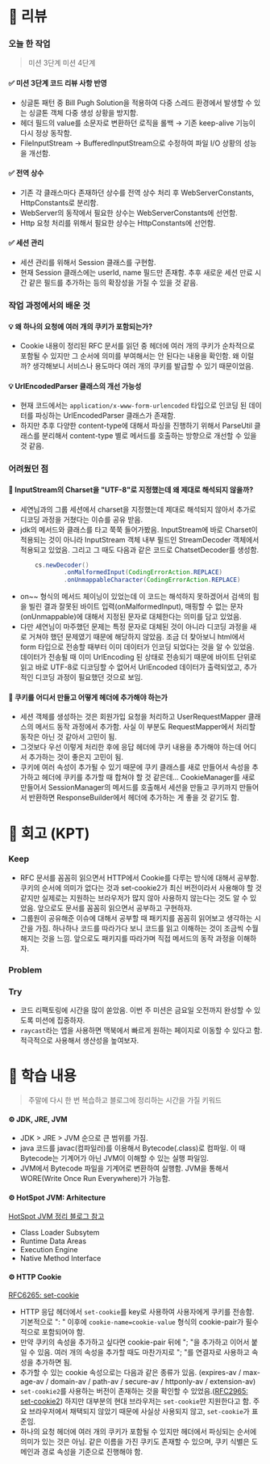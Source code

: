 # 📌 리뷰 
### 오늘 한 작업
> 미션 3단계
> 미션 4단계

#### ✅ 미션 3단계 코드 리뷰 사항 반영
- 싱글톤 패턴 중 Bill Pugh Solution을 적용하여 다중 스레드 환경에서 발생할 수 있는 싱글톤 객체 다중 생성 상황을 방지함.
- 헤더 필드의 value를 소문자로 변환하던 로직을 롤백 → 기존 keep-alive 기능이 다시 정상 동작함.
- FileInputStream → BufferedInputStream으로 수정하여 파일 I/O 상황의 성능을 개선함.

#### ✅ 전역 상수
- 기존 각 클래스마다 존재하던 상수를 전역 상수 처리 후 WebServerConstants, HttpConstants로 분리함.
- WebServer의 동작에서 필요한 상수는 WebServerConstants에 선언함.
- Http 요청 처리를 위해서 필요한 상수는 HttpConstants에 선언함.

#### ✅ 세션 관리
- 세션 관리를 위해서 Session 클래스를 구현함.
- 현재 Session 클래스에는 userId, name 필드만 존재함. 추후 새로운 세션 만료 시간 같은 필드를 추가하는 등의 확장성을 가질 수 있을 것 같음.

### 작업 과정에서의 배운 것
#### 💡 왜 하나의 요청에 여러 개의 쿠키가 포함되는가?
- Cookie 내용이 정리된 RFC 문서를 읽던 중 헤더에 여러 개의 쿠키가 순차적으로 포함될 수 있지만 그 순서에 의미를 부여해서는 안 된다는 내용을 확인함. 왜 이럴까? 생각해보니 서비스나 용도마다 여러 개의 쿠키를 발급할 수 있기 때문이었음.

#### 💡 UrlEncodedParser 클래스의 개선 가능성
- 현재 코드에서는 `application/x-www-form-urlencoded` 타입으로 인코딩 된 데이터를 파싱하는 UrlEncodedParser 클래스가 존재함.
- 하지만 추후 다양한 content-type에 대해서 파싱을 진행하기 위해서 ParseUtil 클래스를 분리해서 content-type 별로 메서드를 호출하는 방향으로 개선할 수 있을 것 같음.

### 어려웠던 점
#### 🥊 InputStream의 Charset을 "UTF-8"로 지정했는데 왜 제대로 해석되지 않을까?
- 세연님과의 그룹 세션에서 charset을 지정했는데 제대로 해석되지 않아서 추가로 디코딩 과정을 거쳤다는 이슈를 공유 받음.
- jdk의 메서드와 클래스를 타고 쭉쭉 들어가봤음. InputStream에 바로 Charset이 적용되는 것이 아니라 InputStream 객체 내부 필드인 StreamDecoder 객체에서 적용되고 있었음. 그리고 그 때도 다음과 같은 코드로 ChatsetDecoder를 생성함.
    ```java
        cs.newDecoder()
                .onMalformedInput(CodingErrorAction.REPLACE)
                .onUnmappableCharacter(CodingErrorAction.REPLACE)
    ```
- on~~ 형식의 메서드 체이닝이 있었는데 이 코드는 해석하지 못하겠어서 검색의 힘을 빌린 결과 잘못된 바이트 입력(onMalformedInput), 매핑할 수 없는 문자(onUnmappable)에 대해서 지정된 문자로 대체한다는 의미를 담고 있었음.
- 다만 세연님이 마주했던 문제는 특정 문자로 대체된 것이 아니라 디코딩 과정을 새로 거쳐야 했던 문제였기 때문에 해당하지 않았음. 조금 더 찾아보니 html에서 form 타입으로 전송할 때부터 이미 데이터가 인코딩 되었다는 것을 알 수 있었음. 데이터가 전송될 때 이미 UrlEncoding 된 상태로 전송되기 때문에 바이트 단위로 읽고 바로 UTF-8로 디코딩할 수 없어서 UrlEncoded 데이터가 출력되었고, 추가적인 디코딩 과정이 필요했던 것으로 보임.

#### 🥊 쿠키를 어디서 만들고 어떻게 헤더에 추가해야 하는가
- 세션 객체를 생성하는 것은 회원가입 요청을 처리하고 UserRequestMapper 클래스의 메서드 동작 과정에서 추가함. 사실 이 부분도 RequestMapper에서 처리할 동작은 아닌 것 같아서 고민이 됨.
- 그것보다 우선 이렇게 처리한 후에 응답 헤더에 쿠키 내용을 추가해야 하는데 어디서 추가하는 것이 좋은지 고민이 됨.
- 쿠키에 여러 속성이 추가될 수 있기 때문에 쿠키 클래스를 새로 만들어서 속성을 추가하고 헤더에 쿠키를 추가할 때 합쳐야 할 것 같은데... CookieManager를 새로 만들어서 SessionManager의 메서드를 호출해서 세션을 만들고 쿠키까지 만들어서 반환하면 ResponseBuilder에서 헤더에 추가하는 게 좋을 것 같기도 함.

# 📌 회고 (KPT)
### Keep
- RFC 문서를 꼼꼼히 읽으면서 HTTP에서 Cookie를 다루는 방식에 대해서 공부함. 쿠키의 순서에 의미가 없다는 것과 set-cookie2가 최신 버전이라서 사용해야 할 것 같지만 실제로는 지원하는 브라우저가 많지 않아 사용하지 않는다는 것도 알 수 있었음. 앞으로도 문서를 꼼꼼히 읽으면서 공부하고 구현하자.
- 그룹원이 공유해준 이슈에 대해서 공부할 때 패키지를 꼼꼼히 읽어보고 생각하는 시간을 가짐. 하나하나 코드를 따라가다 보니 코드를 읽고 이해하는 것이 조금씩 수월해지는 것을 느낌. 앞으로도 패키지를 따라가며 직접 메서드의 동작 과정을 이해하자.

### Problem


### Try
- 코드 리팩토링에 시간을 많이 쏟았음. 이번 주 미션은 금요일 오전까지 완성할 수 있도록 미션에 집중하자.
- `raycast`라는 앱을 사용하면 맥북에서 빠르게 원하는 페이지로 이동할 수 있다고 함. 적극적으로 사용해서 생산성을 높여보자.

# 📌 학습 내용
> 주말에 다시 한 번 복습하고 블로그에 정리하는 시간을 가질 키워드
#### ⚙️ JDK, JRE, JVM
- JDK > JRE > JVM 순으로 큰 범위를 가짐.
- java 코드를 javac(컴파일러)를 이용해서 Bytecode(.class)로 컴파일. 이 때 Bytecode는 기계어가 아닌 JVM이 이해할 수 있는 실행 파일임.
- JVM에서 Bytecode 파일을 기계어로 변환하여 실행함. JVM을 통해서 WORE(Write Once Run Everywhere)가 가능함.

#### ⚙️ HotSpot JVM: Arhitecture
[HotSpot JVM 정리 블로그 참고](https://velog.io/@aki/HotSpot-JVM)
- Class Loader Subsytem
- Runtime Data Areas
- Execution Engine
- Native Method Interface

#### ⚙️ HTTP Cookie
[RFC6265: set-cookie](https://www.rfc-editor.org/rfc/rfc6265.html#section-4.1)
- HTTP 응답 헤더에서 `set-cookie`를 key로 사용하여 사용자에게 쿠키를 전송함. 기본적으로 ": " 이후에 `cookie-name=cookie-value` 형식의 cookie-pair가 필수적으로 포함되어야 함.
- 만약 쿠키의 속성을 추가하고 싶다면 cookie-pair 뒤에 "; "을 추가하고 이어서 붙일 수 있음. 여러 개의 속성을 추가할 때도 마찬가지로 "; "를 연결자로 사용하고 속성을 추가하면 됨.
- 추가할 수 있는 cookie 속성으로는 다음과 같은 종류가 있음. (expires-av / max-age-av / domain-av / path-av / secure-av / httponly-av / extension-av)
- `set-cookie2`를 사용하는 버전이 존재하는 것을 확인할 수 있었음.([RFC2965: set-cookie2](https://www.rfc-editor.org/rfc/rfc2965.html)) 하지만 대부분의 현대 브라우저는 `set-cookie`만 지원한다고 함. 주요 브라우저에서 채택되지 않았기 때문에 사실상 사용되지 않고, `set-cookie`가 표준임.
- 하나의 요청 헤더에 여러 개의 쿠키가 포함될 수 있지만 헤더에서 파싱되는 순서에 의미가 있는 것은 아님. 같은 이름을 가진 쿠키도 존재할 수 있으며, 쿠키 식별은 도메인과 경로 속성을 기준으로 진행해야 함.
